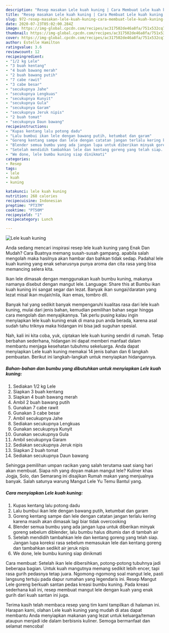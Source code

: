 ```yaml
---
description: "Resep masakan Lele kuah kuning | Cara Membuat Lele kuah kuning Yang Mudah Dan Praktis"
title: "Resep masakan Lele kuah kuning | Cara Membuat Lele kuah kuning Yang Mudah Dan Praktis"
slug: 972-resep-masakan-lele-kuah-kuning-cara-membuat-lele-kuah-kuning-yang-mudah-dan-praktis
date: 2020-07-23T05:02:00.284Z
image: https://img-global.cpcdn.com/recipes/ac317502de46a8fa/751x532cq70/lele-kuah-kuning-foto-resep-utama.jpg
thumbnail: https://img-global.cpcdn.com/recipes/ac317502de46a8fa/751x532cq70/lele-kuah-kuning-foto-resep-utama.jpg
cover: https://img-global.cpcdn.com/recipes/ac317502de46a8fa/751x532cq70/lele-kuah-kuning-foto-resep-utama.jpg
author: Estelle Hamilton
ratingvalue: 3.6
reviewcount: 12
recipeingredient:
- "1/2 kg Lele"
- "3 buah kentang"
- "4 buah bawang merah"
- "2 buah bawang putih"
- "7 cabe rawit"
- "3 cabe besar"
- "secukupnya Jahe"
- "secukupnya Lengkuas"
- "secukupnya Kunyit"
- "secukupnya Gula"
- "secukupnya Garam"
- "secukupnya Jeruk nipis"
- "2 buah tomat"
- "secukupnya Daun bawang"
recipeinstructions:
- "Kupas kentang lalu potong dadu"
- "Lalu bumbui ikan lele dengan bawang putih, ketumbat dan garam"
- "Goreng kentang sampe dan lele dengan catatan jangan terlalu kering karena masih akan dimasak lagi biar tidak overcooking"
- "Blender semua bumbu yang ada jangan lupa untuk diberikan minyak goreng sebelum diblender, lalu bumbu halus ditumis dan di tambah air"
- "Setelah mendidih tambahkan lele dan kentang goreng yang telah siap. Jangan lupa koreksi rasa sebelum memasukan lele dan kentang goreng dan tambahkan sedikit air jeruk nipis"
- "We done, lele bumbu kuning siap dinikmati"
categories:
- Resep
tags:
- lele
- kuah
- kuning

katakunci: lele kuah kuning 
nutrition: 268 calories
recipecuisine: Indonesian
preptime: "PT37M"
cooktime: "PT50M"
recipeyield: "1"
recipecategory: Lunch

---
```



![Lele kuah kuning](https://img-global.cpcdn.com/recipes/ac317502de46a8fa/751x532cq70/lele-kuah-kuning-foto-resep-utama.jpg)

Anda sedang mencari inspirasi resep lele kuah kuning yang Enak Dan Mudah? Cara Buatnya memang susah-susah gampang. apabila salah mengolah maka hasilnya akan hambar dan bahkan tidak sedap. Padahal lele kuah kuning yang enak seharusnya punya aroma dan cita rasa yang bisa memancing selera kita.

Ikan lele dimasak dengan menggunakan kuah bumbu kuning, makanya namanya disebut dengan mangut lele. Language: Share this at Bumbu ikan kuah kuning ini sangat segar dan lezat. Banyak ikan sungai/daratan yang lezat misal ikan mujair/nila, ikan emas, tombro dll.

Banyak hal yang sedikit banyak mempengaruhi kualitas rasa dari lele kuah kuning, mulai dari jenis bahan, kemudian pemilihan bahan segar hingga cara mengolah dan menyajikannya. Tak perlu pusing kalau ingin menyiapkan lele kuah kuning enak di mana pun anda berada, karena asal sudah tahu triknya maka hidangan ini bisa jadi suguhan spesial.


Nah, kali ini kita coba, yuk, ciptakan lele kuah kuning sendiri di rumah. Tetap berbahan sederhana, hidangan ini dapat memberi manfaat dalam membantu menjaga kesehatan tubuhmu sekeluarga. Anda dapat menyiapkan Lele kuah kuning memakai 14 jenis bahan dan 6 langkah pembuatan. Berikut ini langkah-langkah untuk menyiapkan hidangannya.

<!--inarticleads1-->

##### Bahan-bahan dan bumbu yang dibutuhkan untuk menyiapkan Lele kuah kuning:

1. Sediakan 1/2 kg Lele
1. Siapkan 3 buah kentang
1. Siapkan 4 buah bawang merah
1. Ambil 2 buah bawang putih
1. Gunakan 7 cabe rawit
1. Gunakan 3 cabe besar
1. Ambil secukupnya Jahe
1. Sediakan secukupnya Lengkuas
1. Gunakan secukupnya Kunyit
1. Gunakan secukupnya Gula
1. Ambil secukupnya Garam
1. Sediakan secukupnya Jeruk nipis
1. Siapkan 2 buah tomat
1. Sediakan secukupnya Daun bawang


Sehingga pemilihan umpan racikan yang salah terutama saat siang hari akan membuat. Siapa nih yang doyan makan mangut lele? Kuliner khas Jogja, Solo, dan Semarang ini disajikan Rumah makan yang menjualnya banyak. Salah satunya warung Mangut Lele Yu Temu Bantul yang. 

<!--inarticleads2-->

##### Cara menyiapkan Lele kuah kuning:

1. Kupas kentang lalu potong dadu
1. Lalu bumbui ikan lele dengan bawang putih, ketumbat dan garam
1. Goreng kentang sampe dan lele dengan catatan jangan terlalu kering karena masih akan dimasak lagi biar tidak overcooking
1. Blender semua bumbu yang ada jangan lupa untuk diberikan minyak goreng sebelum diblender, lalu bumbu halus ditumis dan di tambah air
1. Setelah mendidih tambahkan lele dan kentang goreng yang telah siap. Jangan lupa koreksi rasa sebelum memasukan lele dan kentang goreng dan tambahkan sedikit air jeruk nipis
1. We done, lele bumbu kuning siap dinikmati


Cara membuat: Setelah ikan lele dibersihkan, potong-potong tubuhnya jadi beberapa bagian. Untuk kuah mangutnya memang sedikit lebih encer, tapi rasa gurih pedasnya tetap juara. Ngomong-ngomong soal mangut lele, pasti langsung tertuju pada dapur rumahan yang legendaris ini. Resep Mangut Lele goreng berkuah santan pedas kreasi bumbu kuning. Pada kreasi sederhana kali ini, resep membuat mangut lele dengan kuah yang enak gurih dari kuah santan ini juga. 

Terima kasih telah membaca resep yang tim kami tampilkan di halaman ini. Harapan kami, olahan Lele kuah kuning yang mudah di atas dapat membantu Anda menyiapkan makanan yang lezat untuk keluarga/teman ataupun menjadi ide dalam berbisnis kuliner. Semoga bermanfaat dan selamat mencoba!
